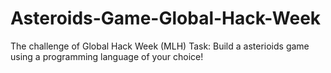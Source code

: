 # Asteroids-Game-Global-Hack-Week
The challenge of Global Hack Week (MLH)
Task: Build a asterioids game using a programming language of your choice!

